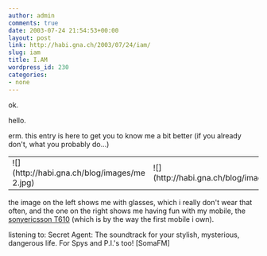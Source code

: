 ```yaml
---
author: admin
comments: true
date: 2003-07-24 21:54:53+00:00
layout: post
link: http://habi.gna.ch/2003/07/24/iam/
slug: iam
title: I.AM
wordpress_id: 230
categories:
- none
---
```


ok.  

hello.  

erm. this entry is here to get you to know me a bit better (if you already don't, what you probably do...)

<table >
	<tr >
		
<td >![](http://habi.gna.ch/blog/images/me 2.jpg)
</td>
		
<td >![](http://habi.gna.ch/blog/images/me.jpg)
</td>
	</tr>
</table>

  

the image on the left shows me with glasses, which i really don't wear that often, and the one on the right shows me having fun with my mobile, the [sonyericsson T610](http://www.sonyericsson.com/t610/overview/) (which is by the way the first mobile i own).
<!-- more -->
  
listening to: Secret Agent: The soundtrack for your stylish, mysterious, dangerous life. For Spys and P.I.'s too! [SomaFM]
